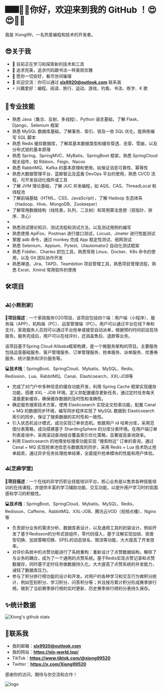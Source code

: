 # :fireworks::fireworks::tada::tada:你好，欢迎来到我的 GitHub ！:heart_eyes::heart_eyes::star_struck::star_struck:

我是 Xiong99，一名热爱编程和技术的开发者。

## :sunglasses:关于我

- 🌱 目前正在学习和探索新的技术和工具
- 🌸 追求完美，追求代码跟书法一样美观优雅
- 💼 愿你一切安好，看尽世间璀璨
- 💬 欢迎交流：你可以通过 **slx9920@outlook.com** 联系我
- ⚡ 兴趣爱好：编程、阅读、旅行、运动、游戏、钓鱼、书法、练字、K 歌

## :handbag:专业技能

- 熟悉 Java（集合、反射、多线程）、Python 语言基础，了解 Flask、 Django、Selenium 框架
- 熟悉 MySQL 数据库基础，了解事务、索引、锁及一些 SQL 优化，能熟练编写 SQL 脚本
- 熟悉 Redis 缓存数据库，了解其基本数据类型和缓存穿透、击穿、雪崩，以及分布式锁的基本原理
- 熟悉 Spring、SpringMVC、MyBatis、SpringBoot 框架，熟悉 SpringCloud 相关组件，如 Ribbon、Feign、Nacos
- 熟悉 RabbitMQ、Kafka 的基本原理和使用，如保证消息可靠性、幂等性
- 熟悉大数据管理平台、蓝鲸智云及蓝盾 DevOps 平台的使用，熟悉 CI/CD 流程，可开发自动化插件或工具
- 了解 JVM 理论基础，了解 JUC 并发编程，如 AQS、CAS、ThreadLocal 和线程池
- 了解前端基础（HTML、CSS、JavaScript），了解 Hadoop 生态体系（Hadoop、Hive、MongoDB、Zookeeper）
- 了解常用数据结构（线性表，队列、二叉树）和常用算法思想（双指针、排序、贪心）
- 
- 熟悉测试理论知识、测试流程和测试方法，以及测试用例的编写
- 熟悉使用 ApiFox、Postman 进行接口测试，Locust、Jmeter 进行性能测试
- 掌握 adb 命令，通过 monkey 完成 App 稳定性测试、弱网测试
- 熟悉 Selenium、Appium、Pytest、UIautomator2 自动化测试框架
- 熟悉 Fiddler、Charles 抓包工具，熟悉常用 Linux、Docker、K8s 命令的使用，以及 Git 团队协作开发
- 熟悉禅道、Jira、TAPD、Teambition 项目管理工具，熟悉项目管理流程，熟悉 Excel、Xmind 常用软件的使用

## :hammer_and_wrench:项目

### :golf:[小熊到家]
**:loudspeaker:项目描述**：一个家政服务O2O项目，该项目包括四个端：用户端（小程序）、服务端（APP）、机构端（PC）、运营管理端（PC）。用户可以通过平台在线下单和支付，家政服务人员则可以通过平台抢单或接受自动派单，根据预约时间前往现场服务。服务完成后，用户可以在线评价，还涵盖售后、退款等业务。

该项目基于Spring Cloud Alibaba框架构建，是一个微服务架构的项目。主要服务包括运营基础服务、客户管理服务、订单管理服务、抢单服务、派单服务、优惠券服务、统计服务和评价服务等。

**:computer:技术栈**：SpringBoot、SpringCloud、Mybatis、MySQL、Redis、Redission、Lua、RabbitMQ、Canal、Elasticsearch、XXL-JOB等
- 完成了对门户中多种信息的缓存功能开发，利用 Spring Cache 框架实现缓存功能，搭建 XXL - JOB 环境，定义并配置缓存更新任务，通过定时任务每天凌晨更新缓存，确保缓存数据的及时性和准确性。
- 确定服务搜索技术方案，使用 Elasticsearch 实现全文检索功能，配置 Canal + MQ 的数据同步环境，编写同步程序实现了 MySQL 数据到 Elasticsearch 索引的同步，保证了搜索数据的实时性和一致性。
- 引入状态机设计模式，成功实现订单状态机。依据用户 id 哈希分库，采用范围分表策略，成功搭建基于 ShardingSphere 的分库分表环境。在用户端订单列表查询中，采用滚动查询结合覆盖索引优化策略，显著提高查询效率。
- 利用 Elasticsearch 的地理坐标搜索功能实现 “搜索附近” 订单的查询，通过 Canal + MQ 实现抢单池信息与数据库的同步，采用 Redis + Lua 技术防止抢单超卖，通过异步任务处理抢单结果，全面提升抢单模块的性能和用户体验。

### :golf:[芝麻学堂]
**:loudspeaker:项目描述**：一个在线的非学历职业技能培训平台，核心业务是以售卖各种技能培训的在线课程，并提供丰富的学习辅助功能、交互功能，以提升用户学习时的氛围感和学习的积极性。

**:computer:技术栈**：SpringBoot、SpringCloud、Mybatis、MySQL、Redis、Redisson、Caffeine、RabbitMQ、XXL-JOB、腾讯云VOD（视频点播）、Nginx等

- 负责部分业务的需求分析、数据库表设计，以及通用工具的封装设计。例如开发了基于Redisson的分布式锁组件，零代码侵入，基于注解实现加锁、锁类型切换、加锁策略切换、SPEL的动态锁名、限流等功能，大大提高了开发效率。
- 对评价系统中的点赞功能进行了系统重构：重新设计了点赞数据结构，解除了与业务的耦合，成为了一个通用的点赞系统。基于Redis实现点赞记录和点赞数缓存，同时基于定时任务做数据持久化，大大提高了点赞系统的并发能力，减轻了数据库压力。
- 参与了积分排行榜功能的设计和开发。对用户的各种学习和交互行为做积分统计，例如签到积分、学习积分、问答积分等；并且按月累计积分形成赛季排行榜。做到了当前赛季排行榜的实时更新、历史赛季排行榜的分表持久保存。

## :sparkles:统计数据
![Xiong's github stats](https://github-readme-stats.vercel.app/api?username=slx-world&show_icons=true&icon_color=1104fc&text_color=yellow&bg_color=d2adb5)

## :e-mail:联系我

- 我的邮箱：**slx9920@outlook.com**
- 我的网站：**https://slx-world.top/**
- TikTok：**https://www.tiktok.com/@xiong99520**
- Twitter：**https://x.com/Xiong99520**

感谢你的访问，期待与你交流和合作！

![logo](https://github.com/user-attachments/assets/70b78904-7be3-4170-9f35-ed9be4d395c2)

